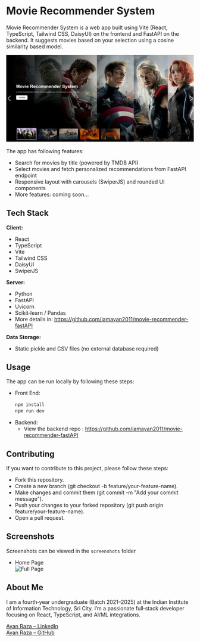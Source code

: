 # Movie Recommender System

Movie Recommender System is a web app built using Vite (React, TypeScript, Tailwind CSS, DaisyUI) on the frontend and FastAPI on the backend. It suggests movies based on your selection using a cosine similarity based model.

![Home Screen Screenshot](https://github.com/iamayan2011/MovieRecommender/blob/main/screenshots/sshero.png)

The app has following features:

* Search for movies by title (powered by TMDB API)
* Select movies and fetch personalized recommendations from FastAPI endpoint
* Responsive layout with carousels (SwiperJS) and rounded UI components
* More features: coming soon...

## Tech Stack

**Client:**
* React
* TypeScript
* Vite
* Tailwind CSS
* DaisyUI
* SwiperJS


**Server:**
* Python
* FastAPI
* Uvicorn
* Scikit‑learn / Pandas
* More details in: https://github.com/iamayan2011/movie-recommender-fastAPI

**Data Storage:**
* Static pickle and CSV files (no external database required)

## Usage

The app can be run locally by following these steps:

* Front End:
    ```bash
    npm install
    npm run dev
    ```
* Backend:
    * View the backend repo : https://github.com/iamayan2011/movie-recommender-fastAPI

## Contributing

If you want to contribute to this project, please follow these steps:

* Fork this repository.
* Create a new branch (git checkout -b feature/your-feature-name).
* Make changes and commit them (git commit -m "Add your commit message").
* Push your changes to your forked repository (git push origin feature/your-feature-name).
* Open a pull request.

## Screenshots

Screenshots can be viewed in the `screenshots` folder

* Home Page  
  ![Full Page](https://github.com/iamayan2011/MovieRecommender/blob/main/screenshots/ssfull.png)

## About Me

I am a fourth‑year undergraduate (Batch 2021–2025) at the Indian Institute of Information Technology, Sri City. I’m a passionate full‑stack developer focusing on React, TypeScript, and AI/ML integrations.

[Ayan Raza – LinkedIn](https://www.linkedin.com/in/iamayan2011/)  
[Ayan Raza – GitHub](https://github.com/iamayan2011)
